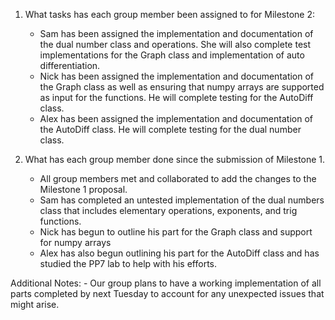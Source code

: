 1. What tasks has each group member been assigned to for Milestone 2:
    - Sam has been assigned the implementation and documentation of the dual number class and operations. She will also complete test implementations for the Graph class and implementation of auto differentiation.
    - Nick has been assigned the implementation and documentation of the Graph class as well as ensuring that numpy arrays are supported as input for the functions. He will complete testing for the AutoDiff class.
    - Alex has been assigned the implementation and documentation of the AutoDiff class. He will complete testing for the dual number class.
 
2. What has each group member done since the submission of Milestone 1.
    - All group members met and collaborated to add the changes to the Milestone 1 proposal.
    - Sam has completed an untested implementation of the dual numbers class that includes elementary operations, exponents, and trig functions.
    - Nick has begun to outline his part for the Graph class and support for numpy arrays
    - Alex has also begun outlining his part for the AutoDiff class and has studied the PP7 lab to help with his efforts.
 
 
Additional Notes:
    - Our group plans to have a working implementation of all parts completed by next Tuesday to account for any unexpected issues that might arise.
